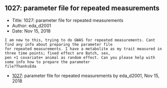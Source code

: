 ## 1027: parameter file for repeated measurements

- Title: 1027: parameter file for repeated measurements
- Author: eda_d2001
- Date: Nov 15, 2018
```
I am new to this, trying to do GWAS for repeated measurements. Cant find any info about preparing the parameter file
for repeated measurements. I have a metabolite as my trait measured in three time points; fixed effect are Batch, sex,
pen +1 covariate+ animal as random effect. Can you please help with some info how to prepare the parameter
file?ThanksEda
```

- [1027](1027.md): parameter file for repeated measurements by eda_d2001, Nov 15, 2018
